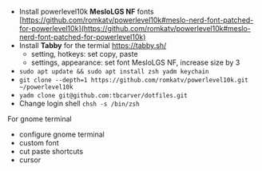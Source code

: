 - Install powerlevel10k **MesloLGS NF** fonts
  [https://github.com/romkatv/powerlevel10k#meslo-nerd-font-patched-for-powerlevel10k](https://github.com/romkatv/powerlevel10k#meslo-nerd-font-patched-for-powerlevel10k)
- Install **Tabby** for the termial https://tabby.sh/
	- setting, hotkeys: set copy, paste
	- settings, appearance: set font MesloLGS NF, increase size by 3
- `sudo apt update && sudo apt install zsh yadm keychain`    
- `git clone --depth=1 https://github.com/romkatv/powerlevel10k.git ~/powerlevel10k`    
- `yadm clone git@github.com:tbcarver/dotfiles.git`
- Change login shell
  `chsh -s /bin/zsh`

For gnome terminal
-   configure gnome terminal
-   custom font    
-   cut paste shortcuts    
-   cursor